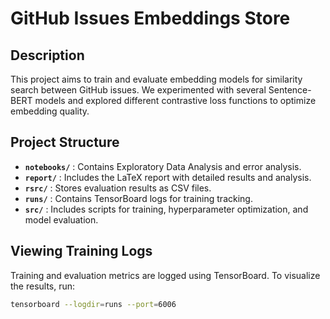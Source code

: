 # GitHub Issues Embeddings Store  

## Description  
This project aims to train and evaluate embedding models for similarity search between GitHub issues. We experimented with several Sentence-BERT models and explored different contrastive loss functions to optimize embedding quality.  

## Project Structure  

- **`notebooks/`** : Contains Exploratory Data Analysis and error analysis.  
- **`report/`** : Includes the LaTeX report with detailed results and analysis.  
- **`rsrc/`** : Stores evaluation results as CSV files.  
- **`runs/`** : Contains TensorBoard logs for training tracking.  
- **`src/`** : Includes scripts for training, hyperparameter optimization, and model evaluation.  

## Viewing Training Logs  

Training and evaluation metrics are logged using TensorBoard. To visualize the results, run:  

```bash
tensorboard --logdir=runs --port=6006
```
